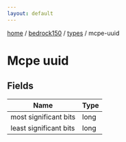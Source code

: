 ```yaml
---
layout: default
---
```


[home](/)  /  [bedrock150](/protocol/bedrock150)  /  [types](/protocol/bedrock150/types)  /  mcpe-uuid

# Mcpe uuid

## Fields

Name | Type
---|---
most significant bits | long
least significant bits | long
